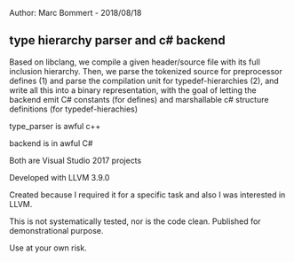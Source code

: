
Author: Marc Bommert - 2018/08/18

type hierarchy parser and c# backend
------------------------------------

Based on libclang, we compile a given header/source file with its full inclusion hierarchy.
Then, we parse the tokenized source for preprocessor defines (1) and
parse the compilation unit for typedef-hierarchies (2),
and write all this into a binary representation,
with the goal of letting the backend emit C# constants (for defines) and marshallable c# structure definitions (for typedef-hierachies)

type_parser is awful c++

backend is in awful C#

Both are Visual Studio 2017 projects

Developed with LLVM 3.9.0

Created because I required it for a specific task and also I was interested in LLVM.

This is not systematically tested, nor is the code clean. Published for demonstrational purpose.

Use at your own risk.
